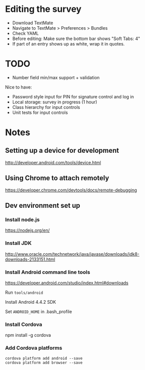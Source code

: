 # Editing the survey

* Download TextMate
* Navigate to TextMate > Preferences > Bundles
* Check YAML
* Before editing: Make sure the bottom bar shows "Soft Tabs: 4"
* If part of an entry shows up as white, wrap it in quotes.


# TODO

* Number field min/max support + validation

Nice to have:

* Password style input for PIN for signature control and log in
* Local storage: survey in progress (1 hour)
* Class hierarchy for input controls
* Unit tests for input controls


# Notes

## Setting up a device for development

http://developer.android.com/tools/device.html

## Using Chrome to attach remotely

https://developer.chrome.com/devtools/docs/remote-debugging

## Dev environment set up

### Install node.js

https://nodejs.org/en/

### Install JDK

http://www.oracle.com/technetwork/java/javase/downloads/jdk8-downloads-2133151.html

### Install Android command line tools

https://developer.android.com/studio/index.html#downloads

Run `tools/android`

Install Android 4.4.2 SDK

Set `ANDROID_HOME` in .bash\_profile

### Install Cordova

npm install -g cordova

### Add Cordova platforms

```
cordova platform add android --save
cordova platform add browser --save
```

